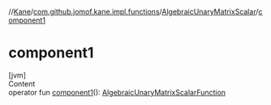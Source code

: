 //[Kane](../../index.md)/[com.github.jomof.kane.impl.functions](../index.md)/[AlgebraicUnaryMatrixScalar](index.md)/[component1](component1.md)



# component1  
[jvm]  
Content  
operator fun [component1](component1.md)(): [AlgebraicUnaryMatrixScalarFunction](../-algebraic-unary-matrix-scalar-function/index.md)  



